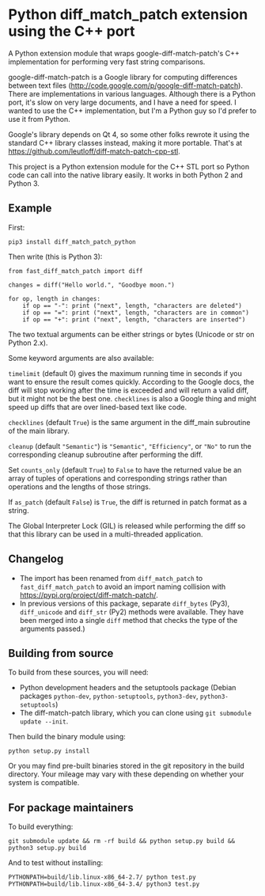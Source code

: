 Python diff\_match\_patch extension using the C++ port
======================================================

A Python extension module that wraps google-diff-match-patch\'s C++
implementation for performing very fast string comparisons.

google-diff-match-patch is a Google library for computing differences
between text files (http://code.google.com/p/google-diff-match-patch).
There are implementations in various languages. Although there is a Python
port, it's slow on very large documents, and I have a need for speed. I
wanted to use the C++ implementation, but I'm a Python guy so I'd
prefer to use it from Python.

Google's library depends on Qt 4, so some other folks rewrote it using
the standard C++ library classes instead, making it more portable.
That's at https://github.com/leutloff/diff-match-patch-cpp-stl.

This project is a Python extension module for the C++ STL port so Python
code can call into the native library easily. It works in both Python 2
and Python 3.

Example
-------

First:

    pip3 install diff_match_patch_python

Then write (this is Python 3):

    from fast_diff_match_patch import diff

    changes = diff("Hello world.", "Goodbye moon.")

    for op, length in changes:
        if op == "-": print ("next", length, "characters are deleted")
        if op == "=": print ("next", length, "characters are in common")
        if op == "+": print ("next", length, "characters are inserted")

The two textual arguments can be either strings or bytes (Unicode or str on Python 2.x).

Some keyword arguments are also available:

`timelimit` (default 0) gives the maximum running time in seconds if you
want to ensure the result comes quickly. According to the Google docs,
the diff will stop working after the time is exceeded and will return a
valid diff, but it might not be the best one. `checklines` is also a
Google thing and might speed up diffs that are over lined-based text
like code.

`checklines` (default `True`) is the same argument in the diff_main
subroutine of the main library.

`cleanup` (default `"Semantic"`) is `"Semantic"`, `"Efficiency"`, or `"No"`
to run the corresponding cleanup subroutine after performing the diff.

Set `counts_only` (default `True`) to `False` to have the returned value be an array of
tuples of operations and corresponding strings rather than operations
and the lengths of those strings.

If `as_patch` (default `False`) is `True`, the diff is returned in patch format
as a string.

The Global Interpreter Lock (GIL) is released while performing the diff
so that this library can be used in a multi-threaded application.

Changelog
---------

* The import has been renamed from `diff_match_patch` to `fast_diff_match_patch` to avoid an import naming collision with https://pypi.org/project/diff-match-patch/.
* In previous versions of this package, separate `diff_bytes` (Py3), `diff_unicode` and `diff_str` (Py2)
methods were available. They have been merged into a single `diff` method that checks the type of the arguments passed.)


Building from source
--------------------

To build from these sources, you will need:

-   Python development headers and the setuptools package
    (Debian packages `python-dev`, `python-setuptools`, `python3-dev`, `python3-setuptools`)
-   The diff-match-patch library, which you can clone using
    `git submodule update --init`.

Then build the binary module using:

    python setup.py install

Or you may find pre-built binaries stored in the git repository in the
build directory. Your mileage may vary with these depending on whether
your system is compatible.

For package maintainers
-----------------------

To build everything:

    git submodule update && rm -rf build && python setup.py build && python3 setup.py build

And to test without installing:

    PYTHONPATH=build/lib.linux-x86_64-2.7/ python test.py
    PYTHONPATH=build/lib.linux-x86_64-3.4/ python3 test.py

